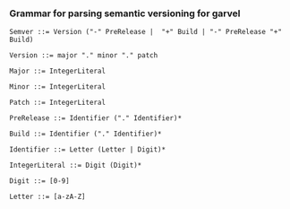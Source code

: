 ### Grammar for parsing semantic versioning for garvel


```
Semver ::= Version ("-" PreRelease |  "+" Build | "-" PreRelease "+" Build)   
```

```
Version ::= major "." minor "." patch
```

```
Major ::= IntegerLiteral
```

```
Minor ::= IntegerLiteral
```

```
Patch ::= IntegerLiteral
```

```
PreRelease ::= Identifier ("." Identifier)*
```

```
Build ::= Identifier ("." Identifier)*
```

```
Identifier ::= Letter (Letter | Digit)*
```

```
IntegerLiteral ::= Digit (Digit)*
```


```
Digit ::= [0-9]
```

```
Letter ::= [a-zA-Z]
```           
